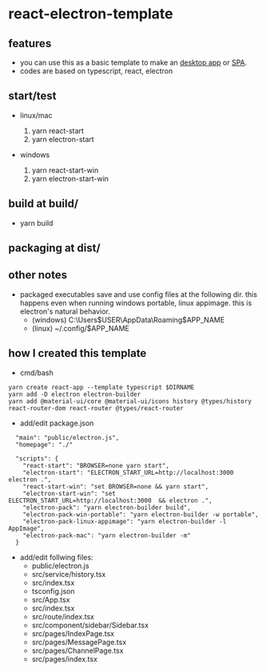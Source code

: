 # react-electron-template

## features

- you can use this as a basic template to make an [desktop app](./README.md) or [SPA](./README.md).
- codes are based on typescript, react, electron

## start/test

- linux/mac
  1. yarn react-start
  2. yarn electron-start

- windows
  1. yarn react-start-win
  2. yarn electron-start-win

## build at build/

  - yarn build

## packaging at dist/

## other notes
- packaged executables save and use config files at the following dir. this happens even when running windows portable, linux appimage. this is electron's natural behavior.
  - (windows) C:\Users\$USER\AppData\Roaming\$APP_NAME
  - (linux) ~/.config/$APP_NAME

## 

## how I created this template
- cmd/bash

```
yarn create react-app --template typescript $DIRNAME
yarn add -D electron electron-builder
yarn add @material-ui/core @material-ui/icons history @types/history react-router-dom react-router @types/react-router
```
- add/edit package.json
```
  "main": "public/electron.js",
  "homepage": "./"

  "scripts": {
    "react-start": "BROWSER=none yarn start",
    "electron-start": "ELECTRON_START_URL=http://localhost:3000 electron .",
    "react-start-win": "set BROWSER=none && yarn start",
    "electron-start-win": "set ELECTRON_START_URL=http://localhost:3000  && electron .",
    "electron-pack": "yarn electron-builder build",
    "electron-pack-win-portable": "yarn electron-builder -w portable",
    "electron-pack-linux-appimage": "yarn electron-builder -l AppImage",
    "electron-pack-mac": "yarn electron-builder -m"
  }
```

- add/edit follwing files:
  - public/electron.js
  - src/service/history.tsx
  - src/index.tsx
  - tsconfig.json
  - src/App.tsx
  - src/index.tsx
  - src/route/index.tsx
  - src/component/sidebar/Sidebar.tsx
  - src/pages/IndexPage.tsx  
  - src/pages/MessagePage.tsx
  - src/pages/ChannelPage.tsx
  - src/pages/index.tsx
